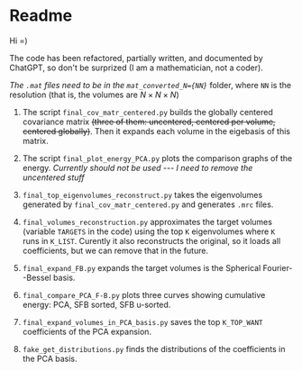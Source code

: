 # Readme

Hi =)

The code has been refactored, partially written, and documented by ChatGPT, so don't be surprized (I am a mathematician, not a coder).

*The `.mat` files need to be in the `mat_converted_N={NN}`* folder, where `NN` is the resolution (that is, the volumes are $N \times N \times N$)

1. The script `final_cov_matr_centered.py` builds the globally centered covariance matrix ~~(three of them: uncentered, centered per volume, centered globally)~~. Then it expands each volume in the eigebasis of this matrix.

2. The script `final_plot_energy_PCA.py` plots the comparison graphs of the energy. *Currently should not be used --- I need to remove the uncentered stuff*

3. `final_top_eigenvolumes_reconstruct.py` takes the eigenvolumes generated by `final_cov_matr_centered.py` and generates `.mrc` files.

4. `final_volumes_reconstruction.py` approximates the target volumes (variable `TARGETS` in the code) using the top `K` eigenvolumes where `K` runs in `K_LIST`. Curently it also reconstructs the original, so it loads all coefficients, but we can remove that in the future.

5. `final_expand_FB.py` expands the target volumes is the Spherical Fourier--Bessel basis.

6. `final_compare_PCA_F-B.py` plots three curves showing cumulative energy: PCA, SFB sorted, SFB u-sorted.

7. `final_expand_volumes_in_PCA_basis.py` saves the top `K_TOP_WANT` coefficients of the PCA expansion.

8. `fake_get_distributions.py` finds the distributions of the coefficients in the PCA basis.